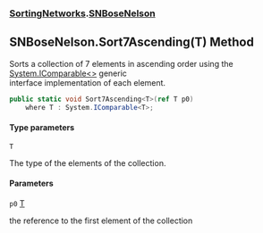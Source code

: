 ### [SortingNetworks](SortingNetworks.md 'SortingNetworks').[SNBoseNelson](SortingNetworks.SNBoseNelson.md 'SortingNetworks.SNBoseNelson')

## SNBoseNelson.Sort7Ascending<T>(T) Method

Sorts a collection of 7 elements in ascending order using the [System.IComparable&lt;&gt;](https://docs.microsoft.com/en-us/dotnet/api/System.IComparable-1 'System.IComparable`1') generic  
interface implementation of each element.

```csharp
public static void Sort7Ascending<T>(ref T p0)
    where T : System.IComparable<T>;
```
#### Type parameters

<a name='SortingNetworks.SNBoseNelson.Sort7Ascending_T_(T).T'></a>

`T`

The type of the elements of the collection.
#### Parameters

<a name='SortingNetworks.SNBoseNelson.Sort7Ascending_T_(T).p0'></a>

`p0` [T](SortingNetworks.SNBoseNelson.Sort7Ascending_T_(T).md#SortingNetworks.SNBoseNelson.Sort7Ascending_T_(T).T 'SortingNetworks.SNBoseNelson.Sort7Ascending<T>(T).T')

the reference to the first element of the collection